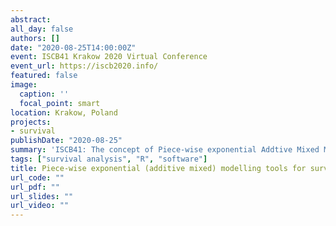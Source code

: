 ```yaml
---
abstract:
all_day: false
authors: []
date: "2020-08-25T14:00:00Z"
event: ISCB41 Krakow 2020 Virtual Conference
event_url: https://iscb2020.info/
featured: false
image:
  caption: ''
  focal_point: smart
location: Krakow, Poland
projects:
- survival
publishDate: "2020-08-25"
summary: 'ISCB41: The concept of Piece-wise exponential Addtive Mixed Modeling is introduced and its application illustrated using R package pammtools.'
tags: ["survival analysis", "R", "software"]
title: Piece-wise exponential (additive mixed) modelling tools for survival analysis
url_code: ""
url_pdf: ""
url_slides: ""
url_video: ""
---
```

